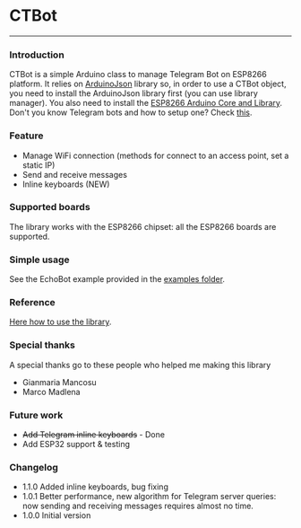 # CTBot
___
### Introduction
CTBot is a simple Arduino class to manage Telegram Bot on ESP8266 platform.
It relies on [ArduinoJson](https://github.com/bblanchon/ArduinoJson) library so, in order to use a CTBot object, you need to install the ArduinoJson library first (you can use library manager).
You also need to install the [ESP8266 Arduino Core and Library](https://github.com/esp8266/Arduino).
Don't you know Telegram bots and how to setup one? Check [this](https://core.telegram.org/bots#6-botfather).

### Feature
* Manage WiFi connection (methods for connect to an access point, set a static IP)
* Send and receive messages
* Inline keyboards (NEW)

### Supported boards
The library works with the ESP8266 chipset: all the ESP8266 boards are supported.

### Simple usage
See the EchoBot example provided in the [examples folder](https://github.com/shurillu/CTBot/tree/master/examples).

### Reference
[Here how to use the library](https://github.com/shurillu/CTBot/blob/master/REFERENCE.md). 

### Special thanks
A special thanks go to these people who helped me making this library 
* Gianmaria Mancosu
* Marco Madlena

### Future work
* ~~Add Telegram inline keyboards~~ - Done
* Add ESP32 support & testing

### Changelog
* 1.1.0 Added inline keyboards, bug fixing
* 1.0.1 Better performance, new algorithm for Telegram server queries: now sending and receiving messages requires almost no time.
* 1.0.0 Initial version

